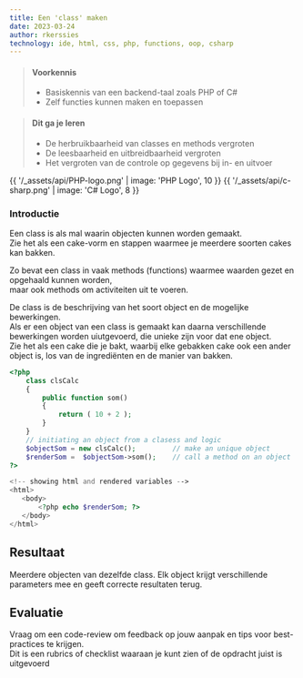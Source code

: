 ```yaml
---
title: Een 'class' maken
date: 2023-03-24
author: rkerssies
technology: ide, html, css, php, functions, oop, csharp
---
```



> #### Voorkennis
> * Basiskennis van een backend-taal zoals PHP of C#
> * Zelf functies kunnen maken en toepassen  

> #### Dit ga je leren
> * De herbruikbaarheid van classes en methods vergroten
> * De leesbaarheid en uitbreidbaarheid vergroten
> * Het vergroten van de controle op gegevens bij in- en uitvoer

{{ '/_assets/api/PHP-logo.png' | image: 'PHP Logo', 10 }}
{{ '/_assets/api/c-sharp.png' | image: 'C# Logo', 8 }}

### Introductie
Een class is als mal waarin objecten kunnen worden gemaakt.<br>
Zie het als een cake-vorm en stappen waarmee je meerdere soorten cakes kan bakken.<br>

Zo bevat een class in vaak methods (functions) waarmee waarden gezet en opgehaald kunnen worden,<br>
maar ook methods om activiteiten uit te voeren.

De class is de beschrijving van het soort object en de mogelijke bewerkingen.<br> 
Als er een object van een class is gemaakt kan daarna verschillende bewerkingen worden uiutgevoerd, 
die unieke zijn voor dat ene object.<br>
Zie het als een cake die je bakt, waarbij elke gebakken cake ook een ander object is, los van de ingrediënten en de manier van bakken.
```php
<?php
    class clsCalc
    {
        public function som()		
        {
            return ( 10 + 2 );
        }
    }
    // initiating an object from a clasess and logic
    $objectSom = new clsCalc();	        // make an unique object 
    $renderSom =  $objectSom->som();	// call a method on an object 
?>

<!-- showing html and rendered variables -->
<html> 
   <body>
       <?php echo $renderSom; ?>
   </body> 
</html>
```


## Resultaat
Meerdere objecten van dezelfde class.
Elk object krijgt verschillende parameters mee en geeft correcte resultaten terug.


## Evaluatie
Vraag om een code-review om feedback op jouw aanpak en tips voor best-practices te krijgen.<br>
Dit is een rubrics of checklist waaraan je kunt zien of de opdracht juist is uitgevoerd
